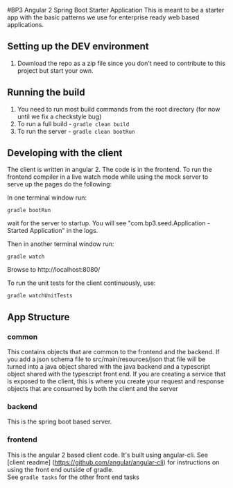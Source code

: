 #BP3 Angular 2 Spring Boot Starter Application
This is meant to be a starter app with the basic patterns we use for
 enterprise ready web based applications.

## Setting up the DEV environment

1. Download the repo as a zip file since you don't need to contribute to this project but start your own.

## Running the build

1. You need to run most build commands from the root directory (for now until we fix a checkstyle bug)
2. To run a full build - `gradle clean build`
3. To run the server - `gradle clean bootRun`

## Developing with the client

The client is written in angular 2. The code is in the frontend. To run the frontend compiler in
a live watch mode while using the mock server to serve up the pages do the following:

In one terminal window run:

`gradle bootRun`

wait for the server to startup. You will see "com.bp3.seed.Application - Started Application" in the logs.

Then in another terminal window run:

`gradle watch`

Browse to http://localhost:8080/

To run the unit tests for the client continuously, use:

`gradle watchUnitTests`

## App Structure

### common

This contains objects that are common to the frontend and the backend. If you add a json schema file to src/main/resources/json that file will be turned into a java object shared with the java backend and a typescript object shared with the typescript front end.  If you are creating a service that is exposed to the client, this is where you create your request and response objects that are consumed by both the client and the server

### backend

This is the spring boot based server.

### frontend

This is the angular 2 based client code.  It's built using angular-cli. See [client readme] (https://github.com/angular/angular-cli) for instructions on using the front end outside of gradle.  
See `gradle tasks` for the other front end tasks
